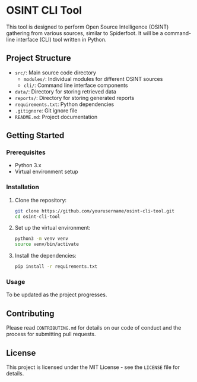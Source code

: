 # OSINT CLI Tool

This tool is designed to perform Open Source Intelligence (OSINT) gathering from various sources, similar to Spiderfoot. It will be a command-line interface (CLI) tool written in Python.

## Project Structure

- `src/`: Main source code directory
  - `modules/`: Individual modules for different OSINT sources
  - `cli/`: Command line interface components
- `data/`: Directory for storing retrieved data
- `reports/`: Directory for storing generated reports
- `requirements.txt`: Python dependencies
- `.gitignore`: Git ignore file
- `README.md`: Project documentation

## Getting Started

### Prerequisites

- Python 3.x
- Virtual environment setup

### Installation

1. Clone the repository:
    ```bash
    git clone https://github.com/yourusername/osint-cli-tool.git
    cd osint-cli-tool
    ```

2. Set up the virtual environment:
    ```bash
    python3 -m venv venv
    source venv/bin/activate
    ```

3. Install the dependencies:
    ```bash
    pip install -r requirements.txt
    ```

### Usage

To be updated as the project progresses.

## Contributing

Please read `CONTRIBUTING.md` for details on our code of conduct and the process for submitting pull requests.

## License

This project is licensed under the MIT License - see the `LICENSE` file for details.
